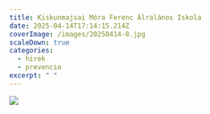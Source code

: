 ```yaml
---
title: Kiskunmajsai Móra Ferenc Álralános Iskola
date: 2025-04-14T17:14:15.214Z
coverImage: /images/20250414-8.jpg
scaleDown: true
categories:
  - hirek
  - prevencio
excerpt: " "
---
```

![](/images/20250414-7.jpg)